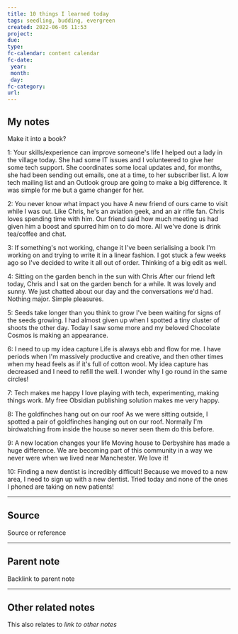 ```yaml
---
title: 10 things I learned today
tags: seedling, budding, evergreen
created: 2022-06-05 11:53
project: 
due: 
type: 
fc-calendar: content calendar
fc-date:
 year: 
 month: 
 day: 
fc-category: 
url:
---
```


## My notes

Make it into a book?

1: Your skills/experience can improve someone's life
I helped out a lady in the village today. She had some IT issues and I volunteered to give her some tech support. She coordinates some local updates and, for months, she had been sending out emails, one at a time, to her subscriber list. A low tech mailing list and an Outlook group are going to make a big difference. It was simple for me but a game changer for her.

2: You never know what impact you have
A new friend of ours came to visit while I was out. Like Chris, he's an aviation geek, and an air rifle fan. Chris loves spending time with him. Our friend said how much meeting us had given him a boost and spurred him on to do more. All we've done is drink tea/coffee and chat.

3: If something's not working, change it
I've been serialising a book I'm working on and trying to write it in a linear fashion. I got stuck a few weeks ago so I've decided to write it all out of order. Thinking of a big edit as well.

4: Sitting on the garden bench in the sun with Chris
After our friend left today, Chris and I sat on the garden bench for a while. It was lovely and sunny. We just chatted about our day and the conversations we'd had. Nothing major. Simple pleasures.

5: Seeds take longer than you think to grow
I've been waiting for signs of the seeds growing. I had almost given up when I spotted a tiny cluster of shoots the other day. Today I saw some more and my beloved Chocolate Cosmos is making an appearance.

6: I need to up my idea capture
Life is always ebb and flow for me. I have periods when I'm massively productive and creative, and then other times when my head feels as if it's full of cotton wool. My idea capture has decreased and I need to refill the well. I wonder why I go round in the same circles!

7: Tech makes me happy
I love playing with tech, experimenting, making things work. My free Obsidian publishing solution makes me very happy.

8: The goldfinches hang out on our roof
As we were sitting outside, I spotted a pair of goldfinches hanging out on our roof. Normally I'm birdwatching from inside the house so never seen them do this before.

9: A new location changes your life
Moving house to Derbyshire has made a huge difference. We are becoming part of this community in a way we never were when we lived near Manchester. We love it!

10: Finding a new dentist is incredibly difficult!
Because we moved to a new area, I need to sign up with a new dentist. Tried today and none of the ones I phoned are taking on new patients!



---

## Source

Source or reference

---

## Parent note

Backlink to parent note

---

## Other related notes

This also relates to *link to other notes*